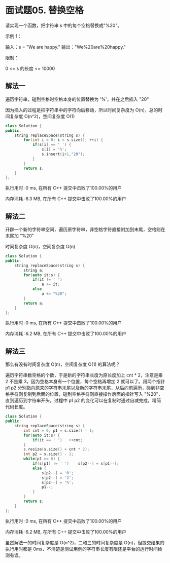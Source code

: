 # 面试题05. 替换空格

请实现一个函数，把字符串 s 中的每个空格替换成"%20"。

 

示例 1：

输入：s = "We are happy."
输出："We%20are%20happy."


限制：

0 <= s 的长度 <= 10000



## 解法一

遍历字符串，碰到空格时空格本身的位置替换为 '%'，并在之后插入 "20"

因为插入的过程是把字符串中的字符向后移动，所以时间复杂度为 O(n)，总的时间复杂度 O(n^2)，空间复杂度 O(1)

```c++
class Solution {
public:
    string replaceSpace(string s) {
        for(int i = 0; i < s.size(); ++i) {
            if(s[i] == ' ') {
                s[i] = '%';
                s.insert(i+1,"20");
            }
        }
        return s;
    }
};
```



执行用时 :0 ms, 在所有 C++ 提交中击败了100.00%的用户

内存消耗 :6.3 MB, 在所有 C++ 提交中击败了100.00%的用户



## 解法二

开辟一个新的字符串空间，遍历原字符串，非空格字符直接附加到末尾，空格则在末尾加 "%20"

时间复杂度 O(n)，空间复杂度 O(n)

```c++
class Solution {
public:
    string replaceSpace(string s) {
        string a;
        for(auto it:s) {
            if(it != ' ') 
                a += it;
            else 
                a += "%20";
        }
        return a;
    }
};
```



执行用时 :0 ms, 在所有 C++ 提交中击败了100.00%的用户

内存消耗 :6.2 MB, 在所有 C++ 提交中击败了100.00%的用户



## 解法三

那么有没有时间复杂度 O(n)，空间复杂度 O(1) 的算法呢？

遍历字符串数空格的个数，于是新的字符串长度为原长度加上 cnt * 2，注意是乘 2 不是乘 3，因为空格本身有一个位置，每个空格再增加 2 就可以了。用两个指针 p1 p2 分别指向原来的字符串末尾以及新的字符串末尾，从后向前遍历，碰到非空格字符则复制到后面的位置，碰到空格字符则直接操作后面的指针写入 "%20"，直到遍历到字符串开头。过程中 p1 p2 的变化可以在复制时通过自减完成，精简代码长度。

```c++
class Solution {
public:
    string replaceSpace(string s) {
        int cnt = 0, p1 = s.size() - 1;
        for(auto it:s) {
            if(it == ' ')   ++cnt;
        }
        s.resize(s.size() + cnt * 2);
        int p2 = s.size() - 1;
        while(p1 >= 0) {
            if(s[p1] != ' ')    s[p2--] = s[p1--];
            else {
                s[p2--] = '0';
                s[p2--] = '2';
                s[p2--] = '%';
                p1--;
            }
        }
        return s;
    }
};
```



执行用时 :0 ms, 在所有 C++ 提交中击败了100.00%的用户

内存消耗 :6.2 MB, 在所有 C++ 提交中击败了100.00%的用户



虽然解法一的时间复杂度是 O(n^2)，二和三的时间复杂度是 O(n)，但提交结果的执行用时都是 0ms，不清楚是测试用例的字符串长度有限还是平台的运行时间检测有误。